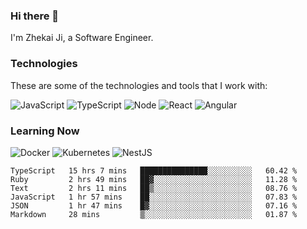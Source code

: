 ### Hi there 👋
I'm Zhekai Ji, a Software Engineer.

### Technologies
These are some of the technologies and tools that I work with:

![JavaScript](https://img.shields.io/badge/JavaScript-323330.svg?logo=javascript&logoColor=F7DF1E) 
![TypeScript](https://img.shields.io/badge/TypeScript-007ACC.svg?logo=typescript&logoColor=white) 
![Node](https://img.shields.io/badge/Node.js-43853D.svg?logo=node.js&logoColor=white)
![React](https://img.shields.io/badge/React-20232a.svg?logo=react&logoColor=61DAFB) 
![Angular](https://img.shields.io/badge/Angular-E23237.svg?logo=angularjs&logoColor=white)

### Learning Now
![Docker](https://img.shields.io/badge/Docker-2496ED?logo=docker&logoColor=white)
![Kubernetes](https://img.shields.io/badge/Kubernetes-326CE5.svg?logo=Kubernetes&logoColor=white)
![NestJS](https://img.shields.io/badge/NestJS-E0234E?logo=nestjs&logoColor=white)

<!--START_SECTION:waka-->

```text
TypeScript   15 hrs 7 mins   ███████████████░░░░░░░░░░   60.42 %
Ruby         2 hrs 49 mins   ██▓░░░░░░░░░░░░░░░░░░░░░░   11.28 %
Text         2 hrs 11 mins   ██▒░░░░░░░░░░░░░░░░░░░░░░   08.76 %
JavaScript   1 hr 57 mins    ██░░░░░░░░░░░░░░░░░░░░░░░   07.83 %
JSON         1 hr 47 mins    █▓░░░░░░░░░░░░░░░░░░░░░░░   07.16 %
Markdown     28 mins         ▒░░░░░░░░░░░░░░░░░░░░░░░░   01.87 %
```

<!--END_SECTION:waka-->
